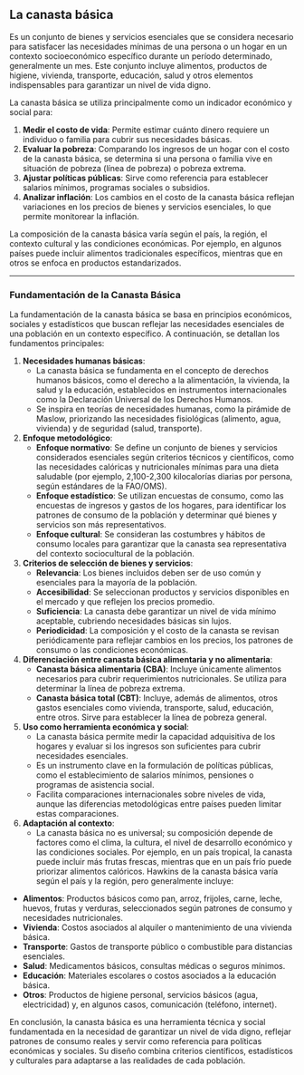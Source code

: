 ## La **canasta básica** 
Es un conjunto de bienes y servicios esenciales que se considera necesario para satisfacer las necesidades mínimas de una persona o un hogar en un contexto socioeconómico específico durante un período determinado, generalmente un mes. Este conjunto incluye alimentos, productos de higiene, vivienda, transporte, educación, salud y otros elementos indispensables para garantizar un nivel de vida digno.

La canasta básica se utiliza principalmente como un indicador económico y social para:

1. **Medir el costo de vida**: Permite estimar cuánto dinero requiere un individuo o familia para cubrir sus necesidades básicas.
2. **Evaluar la pobreza**: Comparando los ingresos de un hogar con el costo de la canasta básica, se determina si una persona o familia vive en situación de pobreza (línea de pobreza) o pobreza extrema.
3. **Ajustar políticas públicas**: Sirve como referencia para establecer salarios mínimos, programas sociales o subsidios.
4. **Analizar inflación**: Los cambios en el costo de la canasta básica reflejan variaciones en los precios de bienes y servicios esenciales, lo que permite monitorear la inflación.

La composición de la canasta básica varía según el país, la región, el contexto cultural y las condiciones económicas. Por ejemplo, en algunos países puede incluir alimentos tradicionales específicos, mientras que en otros se enfoca en productos estandarizados.

---

### Fundamentación de la Canasta Básica

La fundamentación de la canasta básica se basa en principios económicos, sociales y estadísticos que buscan reflejar las necesidades esenciales de una población en un contexto específico. A continuación, se detallan los fundamentos principales:

1. **Necesidades humanas básicas**:
    - La canasta básica se fundamenta en el concepto de derechos humanos básicos, como el derecho a la alimentación, la vivienda, la salud y la educación, establecidos en instrumentos internacionales como la Declaración Universal de los Derechos Humanos.
    - Se inspira en teorías de necesidades humanas, como la pirámide de Maslow, priorizando las necesidades fisiológicas (alimento, agua, vivienda) y de seguridad (salud, transporte).
2. **Enfoque metodológico**:
    - **Enfoque normativo**: Se define un conjunto de bienes y servicios considerados esenciales según criterios técnicos y científicos, como las necesidades calóricas y nutricionales mínimas para una dieta saludable (por ejemplo, 2,100-2,300 kilocalorías diarias por persona, según estándares de la FAO/OMS).
    - **Enfoque estadístico**: Se utilizan encuestas de consumo, como las encuestas de ingresos y gastos de los hogares, para identificar los patrones de consumo de la población y determinar qué bienes y servicios son más representativos.
    - **Enfoque cultural**: Se consideran las costumbres y hábitos de consumo locales para garantizar que la canasta sea representativa del contexto sociocultural de la población.
3. **Criterios de selección de bienes y servicios**:
    - **Relevancia**: Los bienes incluidos deben ser de uso común y esenciales para la mayoría de la población.
    - **Accesibilidad**: Se seleccionan productos y servicios disponibles en el mercado y que reflejen los precios promedio.
    - **Suficiencia**: La canasta debe garantizar un nivel de vida mínimo aceptable, cubriendo necesidades básicas sin lujos.
    - **Periodicidad**: La composición y el costo de la canasta se revisan periódicamente para reflejar cambios en los precios, los patrones de consumo o las condiciones económicas.
4. **Diferenciación entre canasta básica alimentaria y no alimentaria**:
    - **Canasta básica alimentaria (CBA)**: Incluye únicamente alimentos necesarios para cubrir requerimientos nutricionales. Se utiliza para determinar la línea de pobreza extrema.
    - **Canasta básica total (CBT)**: Incluye, además de alimentos, otros gastos esenciales como vivienda, transporte, salud, educación, entre otros. Sirve para establecer la línea de pobreza general.
5. **Uso como herramienta económica y social**:
    - La canasta básica permite medir la capacidad adquisitiva de los hogares y evaluar si los ingresos son suficientes para cubrir necesidades esenciales.
    - Es un instrumento clave en la formulación de políticas públicas, como el establecimiento de salarios mínimos, pensiones o programas de asistencia social.
    - Facilita comparaciones internacionales sobre niveles de vida, aunque las diferencias metodológicas entre países pueden limitar estas comparaciones.
6. **Adaptación al contexto**:
    - La canasta básica no es universal; su composición depende de factores como el clima, la cultura, el nivel de desarrollo económico y las condiciones sociales. Por ejemplo, en un país tropical, la canasta puede incluir más frutas frescas, mientras que en un país frío puede priorizar alimentos calóricos. Hawkins de la canasta básica varía según el país y la región, pero generalmente incluye:

- **Alimentos**: Productos básicos como pan, arroz, frijoles, carne, leche, huevos, frutas y verduras, seleccionados según patrones de consumo y necesidades nutricionales.
- **Vivienda**: Costos asociados al alquiler o mantenimiento de una vivienda básica.
- **Transporte**: Gastos de transporte público o combustible para distancias esenciales.
- **Salud**: Medicamentos básicos, consultas médicas o seguros mínimos.
- **Educación**: Materiales escolares o costos asociados a la educación básica.
- **Otros**: Productos de higiene personal, servicios básicos (agua, electricidad) y, en algunos casos, comunicación (teléfono, internet).

En conclusión, la canasta básica es una herramienta técnica y social fundamentada en la necesidad de garantizar un nivel de vida digno, reflejar patrones de consumo reales y servir como referencia para políticas económicas y sociales. Su diseño combina criterios científicos, estadísticos y culturales para adaptarse a las realidades de cada población.